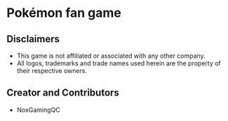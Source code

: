 # Pokémon fan game

## Disclaimers

- This game is not affiliated or associated with any other company.
- All logos, trademarks and trade names used herein are the property of their respective owners.

## Creator and Contributors

- NoxGamingQC
